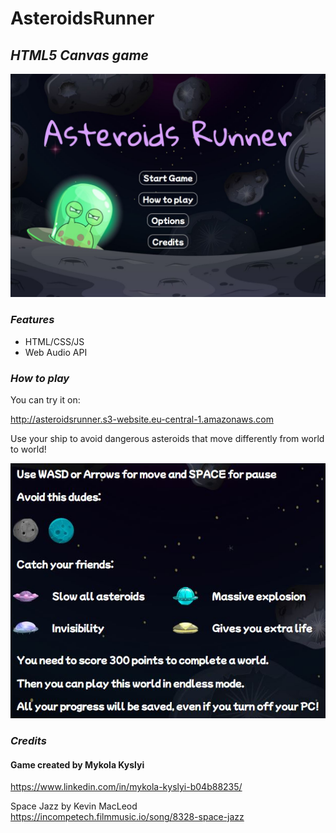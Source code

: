 # AsteroidsRunner
## _HTML5 Canvas game_

![alt text](https://github.com/bubabum/AsteroidsRunner/blob/master/img/astmd.JPG)

### _Features_
- HTML/CSS/JS
- Web Audio API

### _How to play_

You can try it on:

http://asteroidsrunner.s3-website.eu-central-1.amazonaws.com

Use your ship to avoid dangerous asteroids that move differently from world to world!

![alt text](https://github.com/bubabum/AsteroidsRunner/blob/master/img/htpmd.JPG)

### _Credits_

#### Game created by Mykola Kyslyi
https://www.linkedin.com/in/mykola-kyslyi-b04b88235/

Space Jazz by Kevin MacLeod https://incompetech.filmmusic.io/song/8328-space-jazz